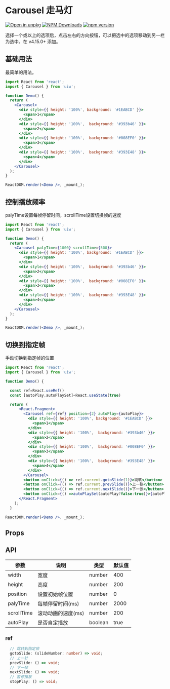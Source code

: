 Carousel 走马灯
===

[![Open in unpkg](https://img.shields.io/badge/Open%20in-unpkg-blue)](https://uiwjs.github.io/npm-unpkg/#/pkg/@uiw/react-carousel/file/README.md)
[![NPM Downloads](https://img.shields.io/npm/dm/@uiw/react-carousel.svg?style=flat)](https://www.npmjs.com/package/@uiw/react-carousel)
[![npm version](https://img.shields.io/npm/v/@uiw/react-carousel.svg?label=@uiw/react-carousel)](https://npmjs.com/@uiw/react-carousel)

选择一个或以上的选项后，点击左右的方向按钮，可以把选中的选项移动到另一栏为选中。在 v4.15.0+ 添加。

## 基础用法

最简单的用法。

<!--rehype:bgWhite=true&codeSandbox=true&codePen=true-->
```jsx
import React from 'react';
import { Carousel } from 'uiw';

function Demo() {
  return (
    <Carousel>
      <div style={{ height: '100%', background: '#1EABCD' }}>
        <span>1</span>
      </div>
      <div style={{ height: '100%',  background: '#393b46' }}>
        <span>2</span>
      </div>
      <div style={{ height: '100%',  background: '#008EF0' }}>
        <span>3</span>
      </div>
      <div style={{ height: '100%',  background: '#393E48' }}>
        <span>4</span>
      </div>
    </Carousel>
  );
}

ReactDOM.render(<Demo />, _mount_);
```

## 控制播放频率

palyTime设置每帧停留时间，scrollTime设置切换帧的速度

<!--rehype:bgWhite=true&codeSandbox=true&codePen=true-->
```jsx
import React from 'react';
import { Carousel } from 'uiw';

function Demo() {
  return (
    <Carousel palyTime={1000} scrollTime={500}>
      <div style={{ height: '100%', background: '#1EABCD' }}>
        <span>1</span>
      </div>
      <div style={{ height: '100%',  background: '#393b46' }}>
        <span>2</span>
      </div>
      <div style={{ height: '100%',  background: '#008EF0' }}>
        <span>3</span>
      </div>
      <div style={{ height: '100%',  background: '#393E48' }}>
        <span>4</span>
      </div>
    </Carousel>
  );
}

ReactDOM.render(<Demo />, _mount_);
```

## 切换到指定帧

手动切换到指定帧的位置

<!--rehype:bgWhite=true&codeSandbox=true&codePen=true-->
```jsx
import React from 'react';
import { Carousel } from 'uiw';

function Demo() {

  const ref=React.useRef()
  const [autoPlay,autoPlaySet]=React.useState(true)

  return (
      <React.Fragment>
        <Carousel ref={ref} position={2} autoPlay={autoPlay}>
          <div style={{ height: '100%', background: '#1EABCD' }}>
            <span>1</span>
          </div>
          <div style={{ height: '100%',  background: '#393b46' }}>
            <span>2</span>
          </div>
          <div style={{ height: '100%',  background: '#008EF0' }}>
            <span>3</span>
          </div>
          <div style={{ height: '100%',  background: '#393E48' }}>
            <span>4</span>
          </div>
        </Carousel>
        <button onClick={() => ref.current.gotoSlide(1)}>跳转</button>
        <button onClick={() => ref.current.prevSlide()}>上一张</button>
        <button onClick={() => ref.current.nextSlide()}>下一张</button>
        <button onClick={() =>autoPlaySet(autoPlay?false:true)}>{autoPlay?'暂停':'开始'}</button>
      </React.Fragment>
    );
  }

ReactDOM.render(<Demo />, _mount_);
```

## Props

## API

| 参数 | 说明 | 类型 | 默认值 |
|--------- |-------- |--------- |-------- |
| width | 宽度 | number | 400 |
| height | 高度 | number | 200 |
| position | 设置初始帧位置 | number | 0 |
| palyTime | 每帧停留时间(ms) | number | 2000 |
| scrollTime | 滚动动画的速度(ms) | number | 200 |
| autoPlay | 是否自定播放 | boolean | true |


### ref

```ts
  // 跳转到指定帧
  gotoSlide: (slideNumber: number) => void;
  // 上一针
  prevSlide: () => void;
  // 下一帧
  nextSlide: () => void;
  // 暂停播放
  stopPlay: () => void;
```


